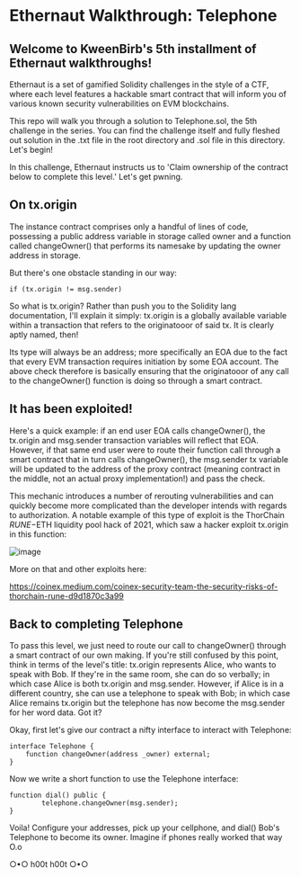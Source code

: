 # Ethernaut Walkthrough: Telephone
## Welcome to KweenBirb's 5th installment of Ethernaut walkthroughs! 

Ethernaut is a set of gamified Solidity challenges in the style of a CTF, where each level features a hackable smart contract that will inform you of various known security vulnerabilities on EVM blockchains.

This repo will walk you through a solution to Telephone.sol, the 5th challenge in the series. You can find the challenge itself and fully fleshed out solution in the .txt file in the root directory and .sol file in this directory. Let's begin!

In this challenge, Ethernaut instructs us to 'Claim ownership of the contract below to complete this level.' Let's get pwning.

## On tx.origin

The instance contract comprises only a handful of lines of code, possessing a public address variable in storage called owner and a function called changeOwner() that performs its namesake by updating the owner address in storage.

But there's one obstacle standing in our way: 

```if (tx.origin != msg.sender)```

So what is tx.origin? Rather than push you to the Solidity lang documentation, I'll explain it simply: tx.origin is a globally available variable within a transaction that refers to the originatooor of said tx. It is clearly aptly named, then!

Its type will always be an address; more specifically an EOA due to the fact that every EVM transaction requires initiation by some EOA account. The above check therefore is basically ensuring that the originatooor of any call to the changeOwner() function is doing so through a smart contract.

## It has been exploited!

Here's a quick example: if an end user EOA calls changeOwner(), the tx.origin and msg.sender transaction variables will reflect that EOA. However, if that same end user were to route their function call through a smart contract that in turn calls changeOwner(), the msg.sender tx variable will be updated to the address of the proxy contract (meaning contract in the middle, not an actual proxy implementation!) and pass the check.

This mechanic introduces a number of rerouting vulnerabilities and can quickly become more complicated than the developer intends with regards to authorization. A notable example of this type of exploit is the ThorChain $RUNE-$ETH liquidity pool hack of 2021, which saw a hacker exploit tx.origin in this function:

![image](ThorChainVuln.png)

More on that and other exploits here:

https://coinex.medium.com/coinex-security-team-the-security-risks-of-thorchain-rune-d9d1870c3a99

## Back to completing Telephone

To pass this level, we just need to route our call to changeOwner() through a smart contract of our own making. If you're still confused by this point, think in terms of the level's title: tx.origin represents Alice, who wants to speak with Bob. If they're in the same room, she can do so verbally; in which case Alice is both tx.origin and msg.sender. However, if Alice is in a different country, she can use a telephone to speak with Bob; in which case Alice remains tx.origin but the telephone has now become the msg.sender for her word data. Got it?

Okay, first let's give our contract a nifty interface to interact with Telephone:

```
interface Telephone {
    function changeOwner(address _owner) external;
}
```

Now we write a short function to use the Telephone interface:

```
function dial() public {
        telephone.changeOwner(msg.sender);
}
```

Voila! Configure your addresses, pick up your cellphone, and dial() Bob's Telephone to become its owner. Imagine if phones really worked that way O.o

○•○ h00t h00t ○•○

